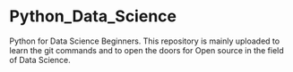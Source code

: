# Python_Data_Science
Python for Data Science Beginners. This repository is mainly uploaded to learn the git commands and to open the doors for Open source in the field of Data Science.
